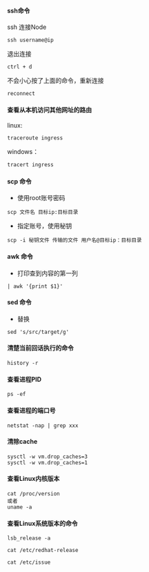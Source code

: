 #### ssh命令

ssh 连接Node

```shell
ssh username@ip
```

退出连接

```shell
ctrl + d
```

不会小心按了上面的命令，重新连接

```shell
reconnect
```



#### 查看从本机访问其他网址的路由

linux:

```shell
traceroute ingress
```

windows：

```powershell
tracert ingress
```



#### scp 命令

- 使用root账号密码

```shell
scp 文件名 目标ip:目标目录
```

- 指定账号，使用秘钥

```shell
scp -i 秘钥文件 传输的文件 用户名@目标ip：目标目录
```



#### awk 命令

- 打印查到内容的第一列

```shell
| awk '{print $1}'
```

#### sed 命令

- 替换

```shell
sed 's/src/target/g'
```



#### 清楚当前回话执行的命令

```shell
history -r
```

#### 查看进程PID

```shell
ps -ef 
```

#### 查看进程的端口号

```shell
netstat -nap | grep xxx
```

#### 清除cache

```shell
sysctl -w vm.drop_caches=3
sysctl -w vm.drop_caches=1
```

#### 查看Linux内核版本

```shell
cat /proc/version
或者
uname -a
```

#### 查看Linux系统版本的命令

```shell
lsb_release -a

cat /etc/redhat-release

cat /etc/issue
```

